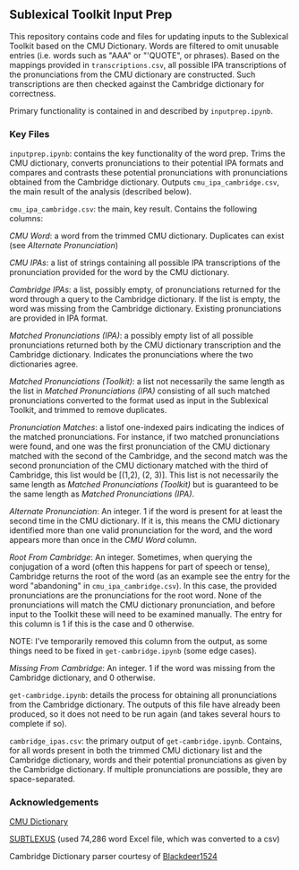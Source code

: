 ## Sublexical Toolkit Input Prep

This repository contains code and files for updating inputs to the Sublexical Toolkit based on the CMU Dictionary. Words are filtered to omit unusable entries (i.e. words such as "AAA" or "'QUOTE", or phrases). Based on the mappings provided in `transcriptions.csv`, all possible IPA transcriptions of the pronunciations from the CMU dictionary are constructed. Such transcriptions are then checked against the Cambridge dictionary for correctness.

Primary functionality is contained in and described by `inputprep.ipynb`.

### Key Files

`inputprep.ipynb`: contains the key functionality of the word prep. Trims the CMU dictionary, converts pronunciations to their potential IPA formats and compares and contrasts these potential pronunciations with pronunciations obtained from the Cambridge dictionary. Outputs `cmu_ipa_cambridge.csv`, the main result of the analysis (described below).

`cmu_ipa_cambridge.csv`: the main, key result. Contains the following columns:

*CMU Word*: a word from the trimmed CMU dictionary. Duplicates can exist (see *Alternate Pronunciation*)

*CMU IPAs*: a list of strings containing all possible IPA transcriptions of the pronunciation provided for the word by the CMU dictionary.

*Cambridge IPAs*: a list, possibly empty, of pronunciations returned for the word through a query to the Cambridge dictionary. If the list is empty, the word was missing from the Cambridge dictionary. Existing pronunciations are provided in IPA format.

*Matched Pronunciations (IPA)*: a possibly empty list of all possible pronunciations returned both by the CMU dictionary transcription and the Cambridge dictionary. Indicates the pronunciations where the two dictionaries agree.

*Matched Pronunciations (Toolkit)*: a list not necessarily the same length as the list in *Matched Pronunciations (IPA)* consisting of all such matched pronunciations converted to the format used as input in the Sublexical Toolkit, and trimmed to remove duplicates.

*Pronunciation Matches*: a listof one-indexed pairs indicating the indices of the matched pronunciations. For instance, if two matched pronunciations were found, and one was the first pronunciation of the CMU dictionary matched with the second of the Cambridge, and the second match was the second pronunciation of the CMU dictionary matched with the third of Cambridge, this list would be [(1,2), (2, 3)]. This list is not necessarily the same length as *Matched Pronunciations (Toolkit)* but is guaranteed to be the same length as *Matched Pronunciations (IPA)*.

*Alternate Pronunciation*: An integer. 1 if the word is present for at least the second time in the CMU dictionary. If it is, this means the CMU dictionary identified more than one valid pronunciation for the word, and the word appears more than once in the *CMU Word* column.

*Root From Cambridge*: An integer. Sometimes, when querying the conjugation of a word (often this happens for part of speech or tense), Cambridge returns the root of the word (as an example see the entry for the word "abandoning" in `cmu_ipa_cambridge.csv`). In this case, the provided pronunciations are the pronunciations for the root word. None of the pronunciations will match the CMU dictionary pronunciation, and before input to the Toolkit these will need to be examined manually. The entry for this column is 1 if this is the case and 0 otherwise.

NOTE: I've temporarily removed this column from the output, as some things need to be fixed in `get-cambridge.ipynb` (some edge cases).

*Missing From Cambridge*: An integer. 1 if the word was missing from the Cambridge dictionary, and 0 otherwise.

`get-cambridge.ipynb`: details the process for obtaining all pronunciations from the Cambridge dictionary. The outputs of this file have already been produced, so it does not need to be run again (and takes several hours to complete if so).

`cambridge_ipas.csv`: the primary output of `get-cambridge.ipynb`. Contains, for all words present in both the trimmed CMU dictionary list and the Cambridge dictionary, words and their potential pronunciations as given by the Cambridge dictionary. If multiple pronunciations are possible, they are space-separated.

### Acknowledgements

[CMU Dictionary](https://svn.code.sf.net/p/cmusphinx/code/trunk/cmudict/cmudict-0.7b)

[SUBTLEXUS](https://www.ugent.be/pp/experimentele-psychologie/en/research/documents/subtlexus) (used 74,286 word Excel file, which was converted to a csv)

Cambridge Dictionary parser courtesy of [Blackdeer1524](https://github.com/Blackdeer1524/CambridgeDict.py)
